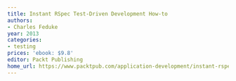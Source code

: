 ```yaml
---
title: Instant RSpec Test-Driven Development How-to
authors:
- Charles Feduke
year: 2013
categories:
- testing
prices: 'ebook: $9.8'
editor: Packt Publishing
home_url: https://www.packtpub.com/application-development/instant-rspec-test-driven-development-how-instant
---
```

